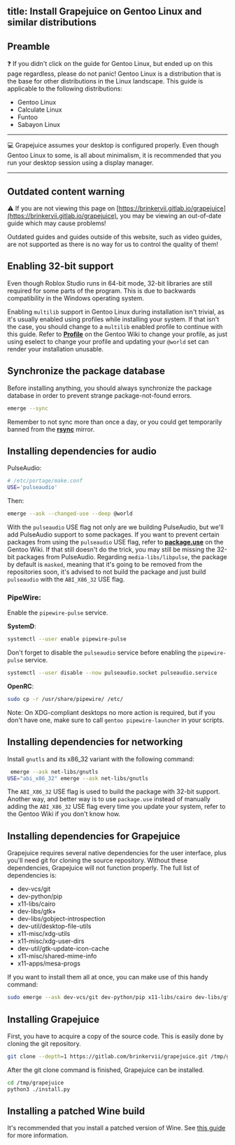 title: Install Grapejuice on Gentoo Linux and similar distributions
---
## Preamble

:question: If you didn't click on the guide for Gentoo Linux, but ended up on this page regardless, please do not panic!
Gentoo Linux is a distribution that is the base for other distributions in the Linux landscape. This guide is applicable
to the following distributions:

- Gentoo Linux
- Calculate Linux
- Funtoo
- Sabayon Linux

---

:computer: Grapejuice assumes your desktop is configured properly. Even though Gentoo Linux to some, is all about minimalism, it is recommended that you run your desktop session using a display manager.

---

## Outdated content warning

⚠️  If you are not viewing this page on [https://brinkervii.gitlab.io/grapejuice](https://brinkervii.gitlab.io/grapejuice),
you may be viewing an out-of-date guide which may cause problems!

Outdated guides and guides outside of this website, such as video guides, are not supported as there is no way
for us to control the quality of them!

## Enabling 32-bit support

Even though Roblox Studio runs in 64-bit mode, 32-bit libraries are still required for some parts of the program. This
is due to backwards compatibility in the Windows operating system.

Enabling `multilib` support in Gentoo Linux during installation isn't trivial, as it's usually enabled using profiles while installing your system. If that isn't the case, you should change to a `multilib` enabled profile to continue with this guide. Refer to [**Profile**](https://wiki.gentoo.org/wiki/Profile_(Portage) "`Profile`") on the Gentoo Wiki to change your profile, as just using eselect to change your profile and updating your `@world` set can render your installation unusable.

## Synchronize the package database

Before installing anything, you should always synchronize the package database in order to prevent strange
package-not-found errors.

```sh
emerge --sync
```
Remember to not sync more than once a day, or you could get temporarily banned from the [**rsync**](https://wiki.gentoo.org/wiki/Rsync "`rsync`") mirror.

## Installing dependencies for audio

PulseAudio:
```sh
# /etc/portage/make.conf
USE='pulseaudio'
```
Then:
```sh
emerge --ask --changed-use --deep @world
```
With the `pulseaudio` USE flag not only are we building PulseAudio, but we'll add PulseAudio support to some packages. If you want to prevent certain packages from using the `pulseaudio` USE flag, refer to [**package.use**](https://wiki.gentoo.org/wiki//etc/portage/package.use "package.use") on the Gentoo Wiki.
If that still doesn't do the trick, you may still be missing the 32-bit packages from PulseAudio.
Regarding `media-libs/libpulse`, the package by default is `masked`, meaning that it's going to be removed from the repositories soon, it's advised to not build the package and just build `pulseaudio` with the `ABI_X86_32` USE flag.

### PipeWire:

Enable the `pipewire-pulse` service.

**SystemD**:

```sh
systemctl --user enable pipewire-pulse
```
Don't forget to disable the `pulseaudio` service before enabling the `pipewire-pulse` service.
```sh
systemctl --user disable --now pulseaudio.socket pulseaudio.service
```

**OpenRC**:

```sh
sudo cp -r /usr/share/pipewire/ /etc/
```
Note: On XDG-compliant desktops no more action is required, but if you don't have one, make sure to call `gentoo pipewire-launcher` in your scripts.

## Installing dependencies for networking

Install `gnutls` and its x86_32 variant with the following command:

```sh
 emerge --ask net-libs/gnutls
USE="abi_x86_32" emerge --ask net-libs/gnutls
```
The `ABI_X86_32` USE flag is used to build the package with 32-bit support.
Another way, and better way is to use `package.use` instead of manually adding the `ABI_X86_32` USE flag every time you update your system, refer to the Gentoo Wiki if you don't know how.

## Installing dependencies for Grapejuice
Grapejuice requires several native dependencies for the user interface, plus you'll need git for cloning the source repository. Without these dependencies, Grapejuice will not function properly. The full list of dependencies is:

- dev-vcs/git
- dev-python/pip
- x11-libs/cairo
- dev-libs/gtk+
- dev-libs/gobject-introspection
- dev-util/desktop-file-utils
- x11-misc/xdg-utils
- x11-misc/xdg-user-dirs
- dev-util/gtk-update-icon-cache
- x11-misc/shared-mime-info
- x11-apps/mesa-progs

If you want to install them all at once, you can make use of this handy command:
```sh
sudo emerge --ask dev-vcs/git dev-python/pip x11-libs/cairo dev-libs/gtk+ dev-libs/gobject-introspection dev-util/desktop-file-utils x11-misc/xdg-utils x11-misc/xdg-user-dirs dev-util/gtk-update-icon-cache x11-misc/shared-mime-info x11-apps/mesa-progs
```

## Installing Grapejuice

First, you have to acquire a copy of the source code. This is easily done by cloning the git repository.

```sh
git clone --depth=1 https://gitlab.com/brinkervii/grapejuice.git /tmp/grapejuice
```

After the git clone command is finished, Grapejuice can be installed.

```sh
cd /tmp/grapejuice
python3 ./install.py
```

## Installing a patched Wine build

It's recommended that you install a patched version of Wine. See [this guide](../Guides/Installing-Wine)
for more information.
